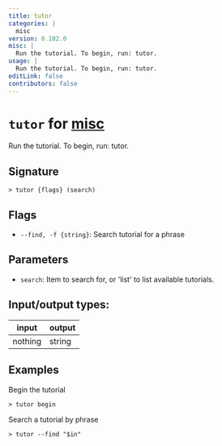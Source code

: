 ```yaml
---
title: tutor
categories: |
  misc
version: 0.102.0
misc: |
  Run the tutorial. To begin, run: tutor.
usage: |
  Run the tutorial. To begin, run: tutor.
editLink: false
contributors: false
---
```

<!-- This file is automatically generated. Please edit the command in https://github.com/nushell/nushell instead. -->

# `tutor` for [misc](/commands/categories/misc.md)

<div class='command-title'>Run the tutorial. To begin, run: tutor.</div>

## Signature

```> tutor {flags} (search)```

## Flags

 -  `--find, -f {string}`: Search tutorial for a phrase

## Parameters

 -  `search`: Item to search for, or 'list' to list available tutorials.


## Input/output types:

| input   | output |
| ------- | ------ |
| nothing | string |

## Examples

Begin the tutorial
```nu
> tutor begin

```

Search a tutorial by phrase
```nu
> tutor --find "$in"

```
